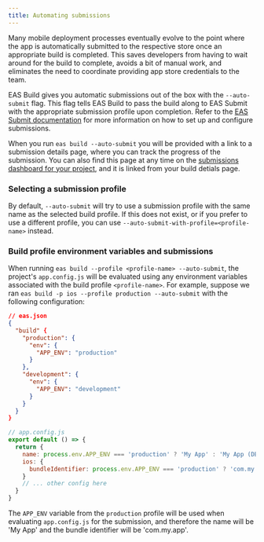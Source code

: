 ```yaml
---
title: Automating submissions
---
```


Many mobile deployment processes eventually evolve to the point where the app is automatically submitted to the respective store once an appropriate build is completed. This saves developers from having to wait around for the build to complete, avoids a bit of manual work, and eliminates the need to coordinate providing app store credentials to the team.

EAS Build gives you automatic submissions out of the box with the `--auto-submit` flag. This flag tells EAS Build to pass the build along to EAS Submit with the appropriate submission profile upon completion. Refer to the [EAS Submit documentation](http://localhost:3002/submit/introduction/) for more information on how to set up and configure submissions.

When you run `eas build --auto-submit` you will be provided with a link to a submission details page, where you can track the progress of the submission. You can also find this page at any time on the [submissions dashboard for your project](https://expo.dev/accounts/[account]/projects/[project]/submissions), and it is linked from your build detials page.

### Selecting a submission profile

By default, `--auto-submit` will try to use a submission profile with the same name as the selected build profile. If this does not exist, or if you prefer to use a different profile, you can use `--auto-submit-with-profile=<profile-name>` instead.

### Build profile environment variables and submissions

When running `eas build --profile <profile-name> --auto-submit`, the project's `app.config.js` will be evaluated using any environment variables associated with the build profile `<profile-name>`. For example, suppose we ran `eas build -p ios --profile production --auto-submit` with the following configuration:

```json
// eas.json
{
  "build" {
    "production": {
      "env": {
        "APP_ENV": "production"
      }
    },
    "development": {
      "env": {
        "APP_ENV": "development"
      }
    }
  }
}
```

```js
// app.config.js
export default () => {
  return {
    name: process.env.APP_ENV === 'production' ? 'My App' : 'My App (DEV)',
    ios: {
      bundleIdentifier: process.env.APP_ENV === 'production' ? 'com.my.app' : 'com.my.app-dev'
    }
    // ... other config here
  }
}
```

The `APP_ENV` variable from the `production` profile will be used when evaluating `app.config.js` for the submission, and therefore the name will be 'My App' and the bundle identifier will be 'com.my.app'.
